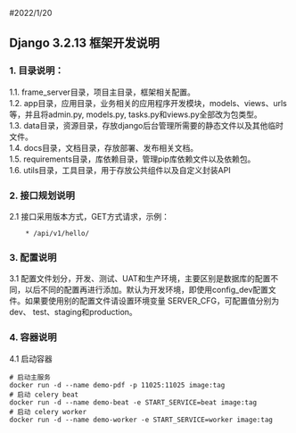 #2022/1/20
## Django 3.2.13 框架开发说明

### 1. 目录说明：
1.1. frame_server目录，项目主目录，框架相关配置。   
1.2. app目录，应用目录，业务相关的应用程序开发模块，models、views、urls等，并且将admin.py, models.py, tasks.py和views.py全部改为包类型。    
1.3. data目录，资源目录，存放django后台管理所需要的静态文件以及其他临时文件。    
1.4. docs目录，文档目录，存放部署、发布相关文档。    
1.5. requirements目录，库依赖目录，管理pip库依赖文件以及依赖包。    
1.6. utils目录，工具目录，用于存放公共组件以及自定义封装API      

### 2. 接口规划说明   
2.1 接口采用版本方式，GET方式请求，示例：   
```shell
    * /api/v1/hello/
```

### 3. 配置说明   
3.1 配置文件划分，开发、测试、UAT和生产环境，主要区别是数据库的配置不同，以后不同的配置再进行添加。默认为开发环境，即使用config_dev配置文件。如果要使用别的配置文件请设置环境变量 SERVER_CFG，可配置值分别为dev、 test、staging和production。

### 4. 容器说明   
4.1 启动容器   
```shell
# 启动主服务
docker run -d --name demo-pdf -p 11025:11025 image:tag
# 启动 celery beat
docker run -d --name demo-beat -e START_SERVICE=beat image:tag
# 启动 celery worker
docker run -d --name demo-worker -e START_SERVICE=worker image:tag 
```

